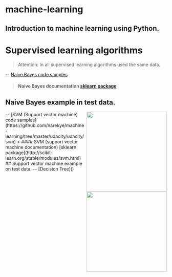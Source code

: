 # machine-learning
Introduction to machine learning using Python.
--

# Supervised learning algorithms

> Attention: In all supervised learning algorithms used the same data.

--
[Naive Bayes code samples](https://github.com/narekye/machine-learning/tree/master/udacity/udacity/naive_bayes)
> #### Naive Bayes documentation [sklearn package](http://scikit-learn.org/stable/modules/naive_bayes.html)
## Naive Bayes example in test data. 
<img src="https://github.com/narekye/machine_learning/tree/master/udacity/udacity/data/naive_bayes_classifier.png" align="right" width="250px" height="250px" />
--
[SVM (Support vector machine) code samples](https://github.com/narekye/machine-learning/tree/master/udacity/udacity/svm)
> #### SVM (support vector machine documentation) [sklearn package](http://scikit-learn.org/stable/modules/svm.html)
## Support vector machine example on test data.
<img src="https://github.com/narekye/machine_learning/tree/master/udacity/udacity/data/svm.png" align="right" width="250px" height="250px" />
--
[Decision Tree]()